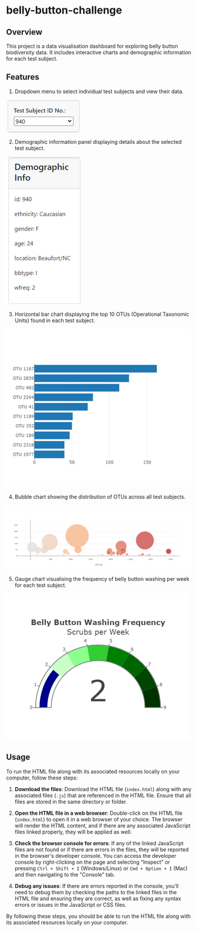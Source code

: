 # belly-button-challenge


## Overview
This project is a data visualisation dashboard for exploring belly button biodiversity data. It includes interactive charts and demographic information for each test subject.


## Features

1. Dropdown menu to select individual test subjects and view their data.

![Dropdown menu](https://github.com/hazelhhwang/belly-button-challenge/blob/main/Images/Dropdown%20menu.png)


2. Demographic information panel displaying details about the selected test subject.

![Demographic Info](https://github.com/hazelhhwang/belly-button-challenge/blob/main/Images/Demographic%20Info.png)


3. Horizontal bar chart displaying the top 10 OTUs (Operational Taxonomic Units) found in each test subject.

![Bar Chart](https://github.com/hazelhhwang/belly-button-challenge/blob/main/Images/Bar%20Chart.png)


4. Bubble chart showing the distribution of OTUs across all test subjects.

![Bubble Chart](https://github.com/hazelhhwang/belly-button-challenge/blob/main/Images/Bubble%20Chart.png)


5. Gauge chart visualising the frequency of belly button washing per week for each test subject.

![Gauge Chart](https://github.com/hazelhhwang/belly-button-challenge/blob/main/Images/Gaurge%20Chart.png)



## Usage

To run the HTML file along with its associated resources locally on your computer, follow these steps:

1. **Download the files**: Download the HTML file (`index.html`) along with any associated files (`.js`) that are referenced in the HTML file. Ensure that all files are stored in the same directory or folder.

2. **Open the HTML file in a web browser**: Double-click on the HTML file (`index.html`) to open it in a web browser of your choice. The browser will render the HTML content, and if there are any associated JavaScript files linked properly, they will be applied as well.

3. **Check the browser console for errors**: If any of the linked JavaScript files are not found or if there are errors in the files, they will be reported in the browser's developer console. You can access the developer console by right-clicking on the page and selecting "Inspect" or pressing `Ctrl + Shift + I` (Windows/Linux) or `Cmd + Option + I` (Mac) and then navigating to the "Console" tab.

4. **Debug any issues**: If there are errors reported in the console, you'll need to debug them by checking the paths to the linked files in the HTML file and ensuring they are correct, as well as fixing any syntax errors or issues in the JavaScript or CSS files.

By following these steps, you should be able to run the HTML file along with its associated resources locally on your computer.



